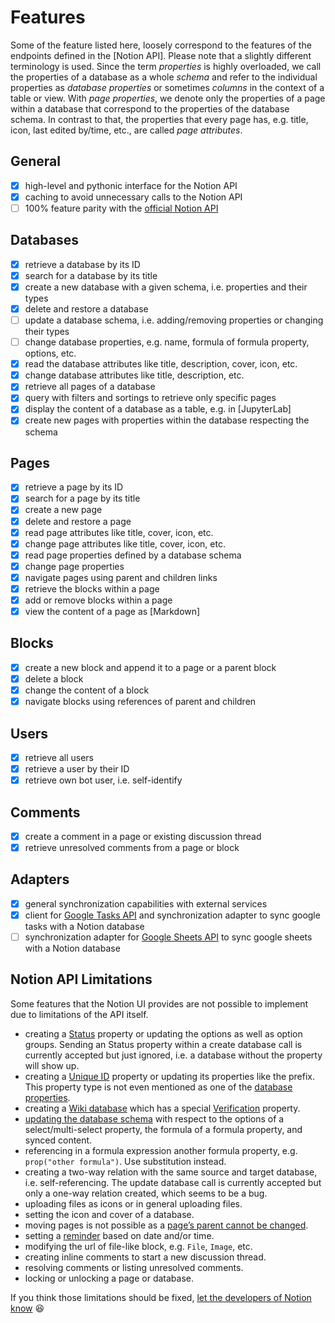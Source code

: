 # Features

Some of the feature listed here, loosely correspond to the features of the endpoints defined in the [Notion API].
Please note that a slightly different terminology is used. Since the term *properties* is highly
overloaded, we call the properties of a database as a whole *schema* and refer to the individual
properties as *database properties* or sometimes *columns* in the context of a table or view.
With *page properties*, we denote only the properties of a page within a database that correspond
to the properties of the database schema. In contrast to that, the properties that every page has, e.g. title,
icon, last edited by/time, etc., are called *page attributes*.

## General

- [x] high-level and pythonic interface for the Notion API
- [x] caching to avoid unnecessary calls to the Notion API
- [ ] 100% feature parity with the [official Notion API]

## Databases

- [x] retrieve a database by its ID
- [x] search for a database by its title
- [x] create a new database with a given schema, i.e. properties and their types
- [x] delete and restore a database
- [ ] update a database schema, i.e. adding/removing properties or changing their types
- [ ] change database properties, e.g. name, formula of formula property, options, etc.
- [x] read the database attributes like title, description, cover, icon, etc.
- [x] change database attributes like title, description, etc.
- [x] retrieve all pages of a database
- [x] query with filters and sortings to retrieve only specific pages
- [x] display the content of a database as a table, e.g. in [JupyterLab]
- [x] create new pages with properties within the database respecting the schema

## Pages

- [x] retrieve a page by its ID
- [x] search for a page by its title
- [x] create a new page
- [x] delete and restore a page
- [x] read page attributes like title, cover, icon, etc.
- [x] change page attributes like title, cover, icon, etc.
- [x] read page properties defined by a database schema
- [x] change page properties
- [x] navigate pages using parent and children links
- [x] retrieve the blocks within a page
- [x] add or remove blocks within a page
- [x] view the content of a page as [Markdown]

## Blocks

- [x] create a new block and append it to a page or a parent block
- [x] delete a block
- [x] change the content of a block
- [x] navigate blocks using references of parent and children

## Users

- [x] retrieve all users
- [x] retrieve a user by their ID
- [x] retrieve own bot user, i.e. self-identify

## Comments

- [x] create a comment in a page or existing discussion thread
- [x] retrieve unresolved comments from a page or block

## Adapters

- [x] general synchronization capabilities with external services
- [x] client for [Google Tasks API] and synchronization adapter to sync google tasks with a Notion database
- [ ] synchronization adapter for [Google Sheets API] to sync google sheets with a Notion database

## Notion API Limitations

Some features that the Notion UI provides are not possible to implement due to limitations of the API itself.

- creating a [Status] property or updating the options as well as option groups. Sending an Status property within a create
  database call is currently accepted but just ignored, i.e. a database without the property will show up.
- creating a [Unique ID] property or updating its properties like the prefix. This property type is not even mentioned
  as one of the [database properties].
- creating a [Wiki database] which has a special [Verification] property.
- [updating the database schema] with respect to the options of a select/multi-select property, the formula of a
  formula property, and synced content.
- referencing in a formula expression another formula property, e.g. `prop("other formula")`. Use substitution instead.
- creating a two-way relation with the same source and target database, i.e. self-referencing. The update database call
  is currently accepted but only a one-way relation created, which seems to be a bug.
- uploading files as icons or in general uploading files.
- setting the icon and cover of a database.
- moving pages is not possible as a [page’s parent cannot be changed].
- setting a [reminder] based on date and/or time.
- modifying the url of file-like block, e.g. `File`, `Image`, etc.
- creating inline comments to start a new discussion thread.
- resolving comments or listing unresolved comments.
- locking or unlocking a page or database.

If you think those limitations should be fixed, [let the developers of Notion know](mailto:developers@makenotion.com) 😆

[Status]: https://developers.notion.com/reference/property-object#status
[Unique ID]: https://developers.notion.com/reference/page-property-values#unique-id
[database properties]: https://developers.notion.com/reference/property-object
[Verification]: https://developers.notion.com/reference/page-property-values#verification
[Wiki database]: https://developers.notion.com/docs/working-with-databases#wiki-databases
[updating the database schema]: https://developers.notion.com/reference/update-a-database#errors
[Google Tasks API]: https://developers.google.com/tasks/overview
[Google Sheets API]: https://developers.google.com/sheets
[page’s parent cannot be changed]: https://developers.notion.com/reference/patch-page
[reminder]: https://www.notion.so/help/comments-mentions-and-reminders#reminders
[official Notion API]: https://developers.notion.com/reference/
